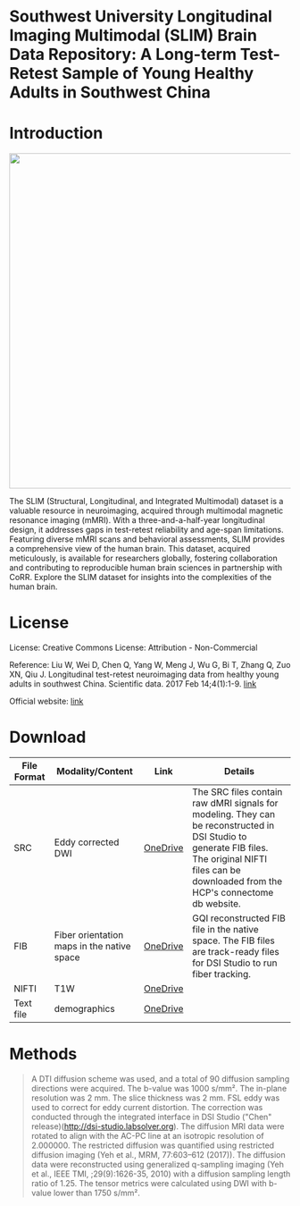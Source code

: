 # Southwest University Longitudinal Imaging Multimodal (SLIM) Brain Data Repository: A Long-term Test-Retest Sample of Young Healthy Adults in Southwest China

# Introduction

<img src="https://github.com/frankyeh/Brain-Data/assets/275569/b6783feb-2849-4d50-ad32-a983dd44065e" width=600/>

The SLIM (Structural, Longitudinal, and Integrated Multimodal) dataset is a valuable resource in neuroimaging, acquired through multimodal magnetic resonance imaging (mMRI). With a three-and-a-half-year longitudinal design, it addresses gaps in test-retest reliability and age-span limitations. Featuring diverse mMRI scans and behavioral assessments, SLIM provides a comprehensive view of the human brain. This dataset, acquired meticulously, is available for researchers globally, fostering collaboration and contributing to reproducible human brain sciences in partnership with CoRR. Explore the SLIM dataset for insights into the complexities of the human brain.

# License

License: Creative Commons License: Attribution - Non-Commercial

Reference: Liu W, Wei D, Chen Q, Yang W, Meng J, Wu G, Bi T, Zhang Q, Zuo XN, Qiu J. Longitudinal test-retest neuroimaging data from healthy young adults in southwest China. Scientific data. 2017 Feb 14;4(1):1-9. [link](https://www.nature.com/articles/sdata201717)

Official website: [link](https://fcon_1000.projects.nitrc.org/indi/retro/southwestuni_qiu_index.html)

# Download

| File Format | Modality/Content | Link | Details |
|-------------|---|---|---------|
| SRC | Eddy corrected DWI | [OneDrive](https://pitt-my.sharepoint.com/:f:/g/personal/yehfc_pitt_edu/EtWIdIDfcMhEu-3xFgEonroBEv4pd1pvF58jGCl_gUICvQ?e=4NGoEL) | The SRC files contain raw dMRI signals for modeling. They can be reconstructed in DSI Studio to generate FIB files. The original NIFTI files can be downloaded from the HCP's connectome db website. |
| FIB | Fiber orientation maps in the native space| [OneDrive](https://pitt-my.sharepoint.com/:f:/g/personal/yehfc_pitt_edu/EsnlxwDUqYtJtJsd71_hvRkBOBpWogeId7oMbqbFVeDKGA?e=N6UX0l) | GQI reconstructed FIB file in the native space. The FIB files are track-ready files for DSI Studio to run fiber tracking. |
| NIFTI | T1W | [OneDrive](https://pitt-my.sharepoint.com/:f:/g/personal/yehfc_pitt_edu/EnrYX8ziMQxNkiKdqFSzdUABDQ-14cjNIuHY_gL5ABoVVQ?e=2RDqCd) |  |
| Text file | demographics | [OneDrive](https://pitt-my.sharepoint.com/:f:/g/personal/yehfc_pitt_edu/ElrX6-IfV8ZEnBPD__vUM6sBpRECHjyZ7fBRhAs9q3o3yQ?e=QFAhyl) | |

# Methods
>  A DTI diffusion scheme was used, and a total of 90 diffusion sampling directions were acquired. The b-value was 1000 s/mm². The in-plane resolution was 2 mm. The slice thickness was 2 mm. FSL eddy was used to correct for eddy current distortion. The correction was conducted through the integrated interface in DSI Studio ("Chen" release)(http://dsi-studio.labsolver.org). The diffusion MRI data were rotated to align with the AC-PC line at an isotropic resolution of 2.000000. The restricted diffusion was quantified using restricted diffusion imaging (Yeh et al., MRM, 77:603–612 (2017)). The diffusion data were reconstructed using generalized q-sampling imaging (Yeh et al., IEEE TMI, ;29(9):1626-35, 2010) with a diffusion sampling length ratio of 1.25. The tensor metrics were calculated using DWI with b-value lower than 1750 s/mm². 

